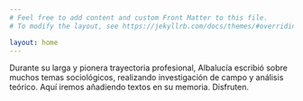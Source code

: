 ```yaml
---
# Feel free to add content and custom Front Matter to this file.
# To modify the layout, see https://jekyllrb.com/docs/themes/#overriding-theme-defaults

layout: home
---
```

Durante su larga y pionera trayectoria profesional, Albalucía escribió sobre muchos temas sociológicos, realizando investigación de campo y análisis teórico. Aquí iremos añadiendo textos en su memoria. Disfruten.